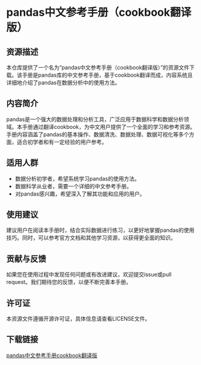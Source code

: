# pandas中文参考手册（cookbook翻译版）

## 资源描述

本仓库提供了一个名为“pandas中文参考手册（cookbook翻译版）”的资源文件下载。该手册是pandas库的中文参考手册，基于cookbook翻译而成，内容系统且详细地介绍了pandas在数据分析中的使用方法。

## 内容简介

pandas是一个强大的数据处理和分析工具，广泛应用于数据科学和数据分析领域。本手册通过翻译cookbook，为中文用户提供了一个全面的学习和参考资源。手册内容涵盖了pandas的基本操作、数据清洗、数据处理、数据可视化等多个方面，适合初学者和有一定经验的用户参考。

## 适用人群

- 数据分析初学者，希望系统学习pandas的使用方法。
- 数据科学从业者，需要一个详细的中文参考手册。
- 对pandas感兴趣，希望深入了解其功能和应用的用户。

## 使用建议

建议用户在阅读本手册时，结合实际数据进行练习，以更好地掌握pandas的使用技巧。同时，可以参考官方文档和其他学习资源，以获得更全面的知识。

## 贡献与反馈

如果您在使用过程中发现任何问题或有改进建议，欢迎提交issue或pull request。我们期待您的反馈，以便不断完善本手册。

## 许可证

本资源文件遵循开源许可证，具体信息请查看LICENSE文件。

## 下载链接

[pandas中文参考手册cookbook翻译版](https://pan.quark.cn/s/6f862fc67723)